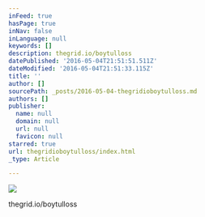 ```yaml
---
inFeed: true
hasPage: true
inNav: false
inLanguage: null
keywords: []
description: thegrid.io/boytulloss
datePublished: '2016-05-04T21:51:51.511Z'
dateModified: '2016-05-04T21:51:33.115Z'
title: ''
author: []
sourcePath: _posts/2016-05-04-thegridioboytulloss.md
authors: []
publisher:
  name: null
  domain: null
  url: null
  favicon: null
starred: true
url: thegridioboytulloss/index.html
_type: Article

---
```

![](https://the-grid-user-content.s3-us-west-2.amazonaws.com/498ea76e-4022-431c-af7c-c4506b33b0ef.jpg)

thegrid.io/boytulloss